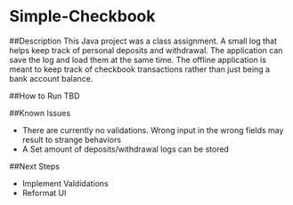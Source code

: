 # Simple-Checkbook

##Description
This Java project was a class assignment. A small log that helps keep track of personal deposits and withdrawal.  The application can save
the log and load them at the same time.  The offline application is meant to keep track of checkbook transactions rather than just being a bank
account balance. 

##How to Run
TBD

##Known Issues
 - There are currently no validations.  Wrong input in the wrong fields may result to strange behaviors
 - A Set amount of deposits/withdrawal logs can be stored

##Next Steps
- Implement Valdidations
- Reformat UI
